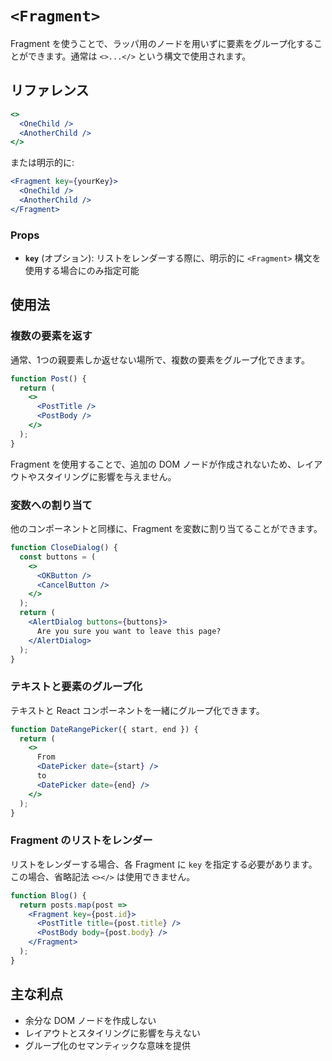 # `<Fragment>`

Fragment を使うことで、ラッパ用のノードを用いずに要素をグループ化することができます。通常は `<>...</>` という構文で使用されます。

## リファレンス

```jsx
<>
  <OneChild />
  <AnotherChild />
</>
```

または明示的に:

```jsx
<Fragment key={yourKey}>
  <OneChild />
  <AnotherChild />
</Fragment>
```

### Props

- **`key`** (オプション): リストをレンダーする際に、明示的に `<Fragment>` 構文を使用する場合にのみ指定可能

## 使用法

### 複数の要素を返す

通常、1つの親要素しか返せない場所で、複数の要素をグループ化できます。

```jsx
function Post() {
  return (
    <>
      <PostTitle />
      <PostBody />
    </>
  );
}
```

Fragment を使用することで、追加の DOM ノードが作成されないため、レイアウトやスタイリングに影響を与えません。

### 変数への割り当て

他のコンポーネントと同様に、Fragment を変数に割り当てることができます。

```jsx
function CloseDialog() {
  const buttons = (
    <>
      <OKButton />
      <CancelButton />
    </>
  );
  return (
    <AlertDialog buttons={buttons}>
      Are you sure you want to leave this page?
    </AlertDialog>
  );
}
```

### テキストと要素のグループ化

テキストと React コンポーネントを一緒にグループ化できます。

```jsx
function DateRangePicker({ start, end }) {
  return (
    <>
      From
      <DatePicker date={start} />
      to
      <DatePicker date={end} />
    </>
  );
}
```

### Fragment のリストをレンダー

リストをレンダーする場合、各 Fragment に `key` を指定する必要があります。この場合、省略記法 `<></>` は使用できません。

```jsx
function Blog() {
  return posts.map(post =>
    <Fragment key={post.id}>
      <PostTitle title={post.title} />
      <PostBody body={post.body} />
    </Fragment>
  );
}
```

## 主な利点

- 余分な DOM ノードを作成しない
- レイアウトとスタイリングに影響を与えない
- グループ化のセマンティックな意味を提供
